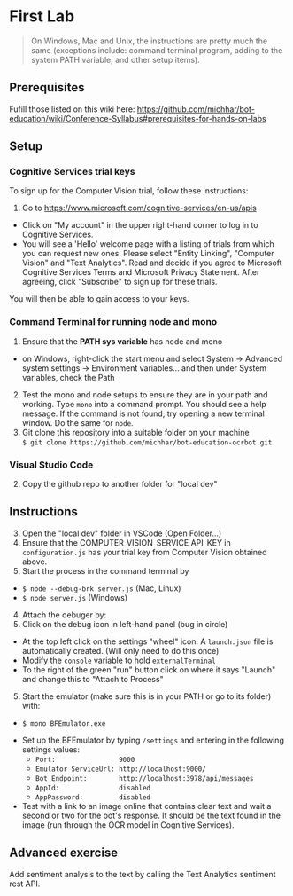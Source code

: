 # First Lab

> On Windows, Mac and Unix, the instructions are pretty much the same (exceptions include:  command terminal program, adding to the system PATH variable, and other setup items).

## Prerequisites

Fufill those listed on this wiki here:  https://github.com/michhar/bot-education/wiki/Conference-Syllabus#prerequisites-for-hands-on-labs

## Setup

### Cognitive Services trial keys

To sign up for the Computer Vision trial, follow these instructions:

1.  Go to https://www.microsoft.com/cognitive-services/en-us/apis
*  Click on "My account" in the upper right-hand corner to log in to Cognitive Services.
*  You will see a 'Hello' welcome page with a listing of trials from which you can request new ones.  Please select "Entity Linking", "Computer Vision" and "Text Analytics".  Read and decide if you agree to Microsoft Cognitive Services Terms and Microsoft Privacy Statement.  After agreeing, click "Subscribe" to sign up for these trials.  

You will then be able to gain access to your keys.

### Command Terminal for running node and mono

1.  Ensure that the **PATH sys variable** has node and mono 
  * on Windows, right-click the start menu and select System -> Advanced system settings -> Environment variables... and then under System variables, check the Path
2.  Test the mono and node setups to ensure they are in your path and working.  Type `mono` into a command prompt.  You should see a help message.  If the command is not found, try opening a new terminal window.  Do the same for `node`.
3.  Git clone this repository into a suitable folder on your machine
<br> `$ git clone https://github.com/michhar/bot-education-ocrbot.git`

### Visual Studio Code

2.  Copy the github repo to another folder for "local dev"


## Instructions

3.  Open the "local dev" folder in VSCode (Open Folder...)
4.  Ensure that the COMPUTER_VISION_SERVICE API_KEY in `configuration.js` has your trial key from Computer Vision obtained above.
3.  Start the process in the command terminal by
  - `$ node --debug-brk server.js` (Mac, Linux)
  - `$ node server.js` (Windows)
4.  Attach the debuger by:
  1.  Click on the debug icon in left-hand panel (bug in circle)
  *  At the top left click on the settings "wheel" icon.  A `launch.json` file is automatically created. (Will only need to do this once)
  *  Modify the `console` variable to hold `externalTerminal`
  *  To the right of the green "run" button click on where it says "Launch" and change this to "Attach to Process"
5.  Start the emulator (make sure this is in your PATH or go to its folder) with:
  - `$ mono BFEmulator.exe`
* Set up the BFEmulator by typing `/settings` and entering in the following settings values:
  - `Port:                9000`
  - `Emulator ServiceUrl: http://localhost:9000/`
  - `Bot Endpoint:        http://localhost:3978/api/messages`
  - `AppId:               disabled`
  - `AppPassword:         disabled`
* Test with a link to an image online that contains clear text and wait a second or two for the bot's response.  It should be the text found in the image (run through the OCR model in Cognitive Services).

## Advanced exercise

Add sentiment analysis to the text by calling the Text Analytics sentiment rest API.

